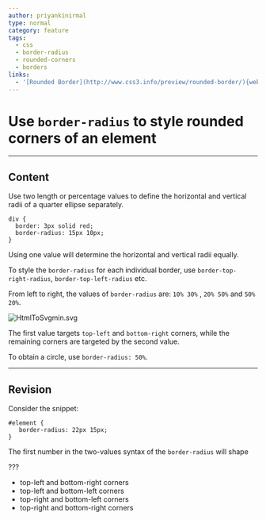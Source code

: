 ```yaml
---
author: priyankinirmal
type: normal
category: feature
tags:
  - css
  - border-radius
  - rounded-corners
  - borders
links:
  - '[Rounded Border](http://www.css3.info/preview/rounded-border/){website}'
---
```


# Use `border-radius` to style rounded corners of an element


---

## Content

Use two length or percentage values to define the horizontal and vertical radii of a quarter ellipse separately.

```plain-text
div {
  border: 3px solid red;
  border-radius: 15px 10px;
}
```

Using one value will determine the horizontal and vertical radii equally.

To style the `border-radius` for each individual border, use `border-top-right-radius`, `border-top-left-radius` etc.

From left to right, the values of `border-radius` are: `10% 30%` , `20% 50%` and `50% 20%`.

![HtmlToSvgmin.svg](https://img.enkipro.com/5c9095310f0c5d1472cf1cbaae57b55c.png)

The first value targets `top-left` and `bottom-right` corners, while the remaining corners are targeted by the second value.

To obtain a circle, use `border-radius: 50%`.


---

## Revision

Consider the snippet:

```plain-text
#element {
   border-radius: 22px 15px;
}
```

The first number in the two-values syntax of the `border-radius` will shape

???

- top-left and bottom-right corners
- top-left and bottom-left corners
- top-right and bottom-left corners
- top-right and bottom-right corners
 

